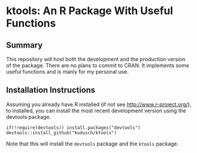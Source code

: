 # ktools: An R Package With Useful Functions

## Summary

This repository will host both the development and the production version of the package. There are no plans to commit to CRAN. It implements some useful functions and is manly for my personal use.

## Installation Instructions
Assuming you already have R installed (if not see http://www.r-project.org/),
to installed, you can install the most recent development version using the devtools package.

```
if(!require(devtools)) install.packages("devtools")
devtools::install_github("kudusch/ktools")
```

Note that this will install the `devtools` package and the `ktools` package. 

